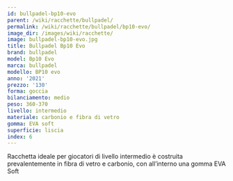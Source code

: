 ```yaml
---
id: bullpadel-bp10-evo
parent: /wiki/racchette/bullpadel/
permalink: /wiki/racchette/bullpadel/bp10-evo/
image_dir: /images/wiki/racchette/
image: bullpadel-bp10-evo.jpg
title: Bullpadel Bp10 Evo
brand: bullpadel
model: Bp10 Evo
marca: bullpadel
modello: BP10 evo
anno: '2021'
prezzo: '130'
forma: goccia
bilanciamento: medio
peso: 360-370
livello: intermedio
materiale: carbonio e fibra di vetro
gomma: EVA soft
superficie: liscia
index: 6
---
```

Racchetta ideale per giocatori di livello intermedio è costruita prevalentemente in fibra di vetro e carbonio, con all’interno una gomma EVA Soft